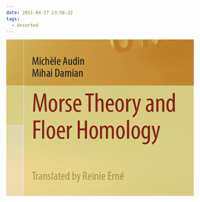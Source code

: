 ```yaml
---
date: 2021-04-27 23:56:22
tags:
  - Unsorted
---
```


![](../../attachments/Pasted%20image%2020210427234039.png)


  
